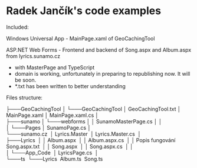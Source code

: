# Radek Jančík's code examples

Included:

Windows Universal App - MainPage.xaml of GeoCachingTool

ASP.NET Web Forms - Frontend and backend of Song.aspx and Album.aspx from lyrics.sunamo.cz 

- with MasterPage and TypeScript 
- domain is working, unfortunately in preparing to republishing now. It will be soon. 
- *.txt has been written to better understanding

Files structure:

├───GeoCachingTool
│   └───GeoCachingTool
│           GeoCachingTool.txt
│           MainPage.xaml
│           MainPage.xaml.cs
│           
├───sunamo
│   └───webforms
│       │   SunamoMasterPage.cs
│       │   
│       └───Pages
│               SunamoPage.cs
│               
└───sunamo.cz
​    │   Lyrics.Master
​    │   Lyrics.Master.cs
​    │   
​    ├───Lyrics
​    │   │   Album.aspx
​    │   │   Album.aspx.cs
​    │   │   Popis fungování Song.aspx.txt
​    │   │   Song.aspx
​    │   │   Song.aspx.cs
​    │   │   
​    │   └───App_Code
​    │           LyricsPage.cs
​    │           
​    └───ts
​        └───Lyrics
​                Album.ts
​                Song.ts